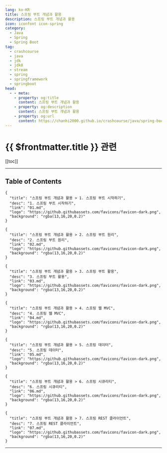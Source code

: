 ```yaml
---
lang: ko-KR
title: 스프링 부트 개념과 활용
description: 스프링 부트 개념과 활용
icon: iconfont icon-spring
category:
  - Java
  - Spring
  - Spring Boot
tag: 
  - crashcourse
  - java
  - jdk
  - jdk8
  - stream
  - spring
  - springframework
  - springboot
head:
  - - meta:
    - property: og:title
      content: 스프링 부트 개념과 활용
    - property: og:description
      content: 스프링 부트 개념과 활용
    - property: og:url
      content: https://chanhi2000.github.io/crashcourse/java/spring-boot-whiteship.html
---
```


# {{ $frontmatter.title }} 관련

[[toc]]

---


## Table of Contents

```component VPCard
{
  "title": "스프링 부트 개념과 활용 > 1. 스프링 부트 시작하기",
  "desc": "1. 스프링 부트 시작하기",
  "link": "01.md",
  "logo": "https://github.githubassets.com/favicons/favicon-dark.png",
  "background": "rgba(13,16,20,0.2)"
}
```

```component VPCard
{
  "title": "스프링 부트 개념과 활용 > 2. 스프링 부트 원리",
  "desc": "2. 스프링 부트 원리",
  "link": "02.md",
  "logo": "https://github.githubassets.com/favicons/favicon-dark.png",
  "background": "rgba(13,16,20,0.2)"
}
```

```component VPCard
{
  "title": "스프링 부트 개념과 활용 > 3. 스프링 부트 활용",
  "desc": "3. 스프링 부트 활용",
  "link": "03.md",
  "logo": "https://github.githubassets.com/favicons/favicon-dark.png",
  "background": "rgba(13,16,20,0.2)"
}
```

```component VPCard
{
  "title": "스프링 부트 개념과 활용 > 4. 스프링 웹 MVC",
  "desc": "4. 스프링 웹 MVC",
  "link": "04.md",
  "logo": "https://github.githubassets.com/favicons/favicon-dark.png",
  "background": "rgba(13,16,20,0.2)"
}
```

```component VPCard
{
  "title": "스프링 부트 개념과 활용 > 5. 스프링 데이터",
  "desc": "5. 스프링 데이터",
  "link": "05.md",
  "logo": "https://github.githubassets.com/favicons/favicon-dark.png",
  "background": "rgba(13,16,20,0.2)"
}
```

```component VPCard
{
  "title": "스프링 부트 개념과 활용 > 6. 스프링 시큐리티",
  "desc": "6. 스프링 시큐리티",
  "link": "06.md",
  "logo": "https://github.githubassets.com/favicons/favicon-dark.png",
  "background": "rgba(13,16,20,0.2)"
}
```

```component VPCard
{
  "title": "스프링 부트 개념과 활용 > 7. 스프링 REST 클라이언트",
  "desc": "7. 스프링 REST 클라이언트",
  "link": "07.md",
  "logo": "https://github.githubassets.com/favicons/favicon-dark.png",
  "background": "rgba(13,16,20,0.2)"
}
```

---

<TagLinks />